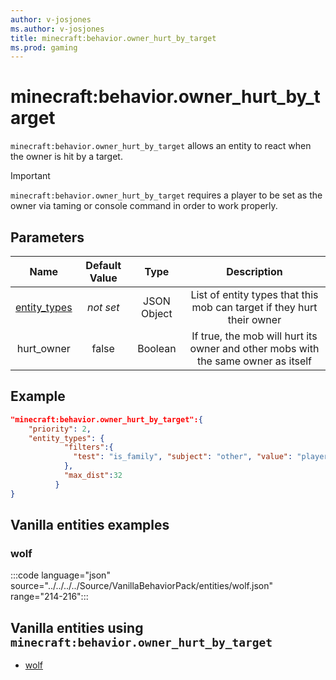 ```yaml
---
author: v-josjones
ms.author: v-josjones
title: minecraft:behavior.owner_hurt_by_target
ms.prod: gaming
---
```


# minecraft:behavior.owner_hurt_by_target

`minecraft:behavior.owner_hurt_by_target` allows an entity to react when the owner is hit by a target.

>[!IMPORTANT]
> `minecraft:behavior.owner_hurt_by_target` requires a player to be set as the owner via taming or console command in order to work properly.

## Parameters

|Name |Default Value  |Type  |Description  |
|:---------:|:---------:|:---------:|:---------:|
|[entity_types](../Definitions/NestedTables/entity_types.md)|*not set* | JSON Object| List of entity types that this mob can target if they hurt their owner|
|hurt_owner| false| Boolean|  If true, the mob will hurt its owner and other mobs with the same owner as itself |

## Example

```json
"minecraft:behavior.owner_hurt_by_target":{
    "priority": 2,
    "entity_types": {
            "filters":{
              "test": "is_family", "subject": "other", "value": "player"
            },
            "max_dist":32
          }
}
```

## Vanilla entities examples

### wolf

:::code language="json" source="../../../../Source/VanillaBehaviorPack/entities/wolf.json" range="214-216":::

## Vanilla entities using `minecraft:behavior.owner_hurt_by_target`

- [wolf](../../../../Source/VanillaBehaviorPack_Snippets/entities/wolf.md)
